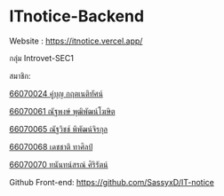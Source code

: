 # ITnotice-Backend

Website : https://itnotice.vercel.app/

กลุ่ม Introvet-SEC1

สมาชิก: 

[66070024 คู่บุญ กฤตเนติทัศน์](https://github.com/zenkoub)

[66070061 ณัฐพงษ์ พุฒิพัฒน์โฆษิต](https://github.com/SassyxD)

[66070065 ณัฐวิชช์ พิพัฒน์จิรกุล](https://github.com/66070065)

[66070068 เดชชาติ ทาศิลป์](https://github.com/SEATALAY)

[66070070 ทนันทน์สรณ์ ศิริรัตน์](https://github.com/Zensos)

Github Front-end: https://github.com/SassyxD/IT-notice

